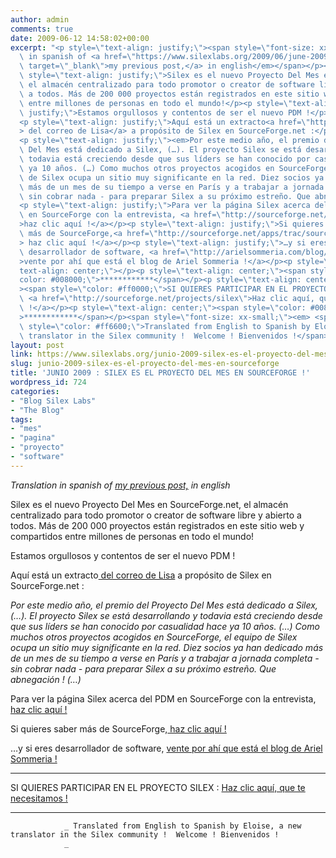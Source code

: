```yaml
---
author: admin
comments: true
date: 2009-06-12 14:58:02+00:00
excerpt: "<p style=\"text-align: justify;\"><span style=\"font-size: xx-small;\"><em>Translation\
  \ in spanish of <a href=\"https://www.silexlabs.org/2009/06/june-2009-silex-is-project-of-the-month-on-sourceforge/\"\
  \ target=\"_blank\">my previous post,</a> in english</em></span></p><p\
  \ style=\"text-align: justify;\">Silex es el nuevo Proyecto Del Mes en SourceForge.net,\
  \ el almacén centralizado para todo promotor o creator de software libre y abierto\
  \ a todos. Más de 200 000 proyectos están registrados en este sitio web y compartidos\
  \ entre millones de personas en todo el mundo!</p><p style=\"text-align:\
  \ justify;\">Estamos orgullosos y contentos de ser el nuevo PDM !</p>\
  <p style=\"text-align: justify;\">Aquí está un extracto<a href=\"http://sourceforge.net/community/june-project-of-the-month/\"\
  > del correo de Lisa</a> a propósito de Silex en SourceForge.net :</p>\
  <p style=\"text-align: justify;\"><em>Por este medio año, el premio del Proyecto\
  \ Del Mes está dedicado a Silex, (…). El proyecto Silex se está desarrollando y\
  \ todavia está creciendo desde que sus líders se han conocido por casualidad hace\
  \ ya 10 años. (…) Como muchos otros proyectos acogidos en SourceForge, el equipo\
  \ de Silex ocupa un sitio muy significante en la red. Diez socios ya han dedicado\
  \ más de un mes de su tiempo a verse en París y a trabajar a jornada completa -\
  \ sin cobrar nada - para preparar Silex a su próximo estreño. Que abnegación ! (…)</em></p>\
  <p style=\"text-align: justify;\">Para ver la página Silex acerca del PDM\
  \ en SourceForge con la entrevista, <a href=\"http://sourceforge.net/community/potm-200906/\"\
  >haz clic aquí !</a></p><p style=\"text-align: justify;\">Si quieres saber\
  \ más de SourceForge,<a href=\"http://sourceforge.net/apps/trac/sourceforge/wiki/What%20is%20SourceForge.net?\"\
  > haz clic aquí !</a></p><p style=\"text-align: justify;\">…y si eres\
  \ desarrollador de software, <a href=\"http://arielsommeria.com/blog/2009/06/03/silex-is-sourceforge-project-of-the-month/\"\
  >vente por ahí que está el blog de Ariel Sommeria !</a></p><p style=\"\
  text-align: center;\"></p><p style=\"text-align: center;\"><span style=\"\
  color: #008000;\">************</span></p><p style=\"text-align: center;\"\
  ><span style=\"color: #ff0000;\">SI QUIERES PARTICIPAR EN EL PROYECTO SILEX :</span>\
  \ <a href=\"http://sourceforge.net/projects/silex\">Haz clic aquí, que te necesitamos\
  \ !</a></p><p style=\"text-align: center;\"><span style=\"color: #008000;\"\
  >************</span></p><span style=\"font-size: xx-small;\"><em> <span\
  \ style=\"color: #ff6600;\">Translated from English to Spanish by Eloise, a new\
  \ translator in the Silex community !  Welcome ! Bienvenidos !</span></em></span>"
layout: post
link: https://www.silexlabs.org/junio-2009-silex-es-el-proyecto-del-mes-en-sourceforge/
slug: junio-2009-silex-es-el-proyecto-del-mes-en-sourceforge
title: 'JUNIO 2009 : SILEX ES EL PROYECTO DEL MES EN SOURCEFORGE !'
wordpress_id: 724
categories:
- "Blog Silex Labs"
- "The Blog"
tags:
- "mes"
- "pagina"
- "proyecto"
- "software"
---
```


_Translation in spanish of [my previous post,](https://www.silexlabs.org/2009/06/june-2009-silex-is-project-of-the-month-on-sourceforge/) in english_




Silex es el nuevo Proyecto Del Mes en SourceForge.net, el almacén centralizado para todo promotor o creator de software libre y abierto a todos. Más de 200 000 proyectos están registrados en este sitio web y compartidos entre millones de personas en todo el mundo!




Estamos orgullosos y contentos de ser el nuevo PDM !




Aquí está un extracto[ del correo de Lisa](http://sourceforge.net/community/june-project-of-the-month/) a propósito de Silex en SourceForge.net :




_Por este medio año, el premio del Proyecto Del Mes está dedicado a Silex, (…). El proyecto Silex se está desarrollando y todavia está creciendo desde que sus líders se han conocido por casualidad hace ya 10 años. (…) Como muchos otros proyectos acogidos en SourceForge, el equipo de Silex ocupa un sitio muy significante en la red. Diez socios ya han dedicado más de un mes de su tiempo a verse en París y a trabajar a jornada completa - sin cobrar nada - para preparar Silex a su próximo estreño. Que abnegación ! (…)_




Para ver la página Silex acerca del PDM en SourceForge con la entrevista, [haz clic aquí !](http://sourceforge.net/community/potm-200906/)




Si quieres saber más de SourceForge,[ haz clic aquí !](http://sourceforge.net/apps/trac/sourceforge/wiki/What%20is%20SourceForge.net?)




…y si eres desarrollador de software, [vente por ahí que está el blog de Ariel Sommeria !](http://arielsommeria.com/blog/2009/06/03/silex-is-sourceforge-project-of-the-month/)







************




SI QUIERES PARTICIPAR EN EL PROYECTO SILEX : [Haz clic aquí, que te necesitamos !](http://sourceforge.net/projects/silex)




************


				_ Translated from English to Spanish by Eloise, a new translator in the Silex community !  Welcome ! Bienvenidos !
				_
